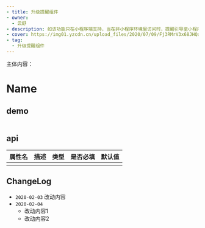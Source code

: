 ```yaml
---
- title: 升级提醒组件
- owner:
  - 云舒
- description: 如该功能只在小程序端支持，当在非小程序环境里访问时，提醒引导至小程序
- cover: https://img01.yzcdn.cn/upload_files/2020/07/09/Fj3RMrV3x68JHQakt857XH9vQP3g.png
- tag:
  - 升级提醒组件
---
```

主体内容：
# Name
## demo
```jsx
```
## api
| 属性名  | 描述                 | 类型                                                  | 是否必填 | 默认值               |
| ------ | ------------------- | ---------------------------------------------------- | ------- | ------------------- |
|        |                     |                                                      |         |                     |

## ChangeLog
- `2020-02-03` 改动内容
- `2020-02-04`
  - 改动内容1
  - 改动内容2
